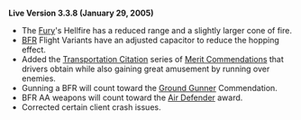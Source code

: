 **Live Version 3.3.8 (January 29, 2005)**

- The [Fury](../vehicles/Fury.md)'s Hellfire has a reduced range and a slightly
  larger cone of fire.
- [BFR](../vehicles/BattleFrame_Robotics.md) Flight Variants have an adjusted
  capacitor to reduce the hopping effect.
- Added the [Transportation Citation](../merits/Transportation_Citation.md)
  series of [Merit Commendations](../merits/Merit_Commendations.md) that drivers
  obtain while also gaining great amusement by running over enemies.
- Gunning a BFR will count toward the
  [Ground Gunner](../merits/Ground_Gunner.md) Commendation.
- BFR AA weapons will count toward the [Air Defender](../merits/Air_Defender.md)
  award.
- Corrected certain client crash issues.
